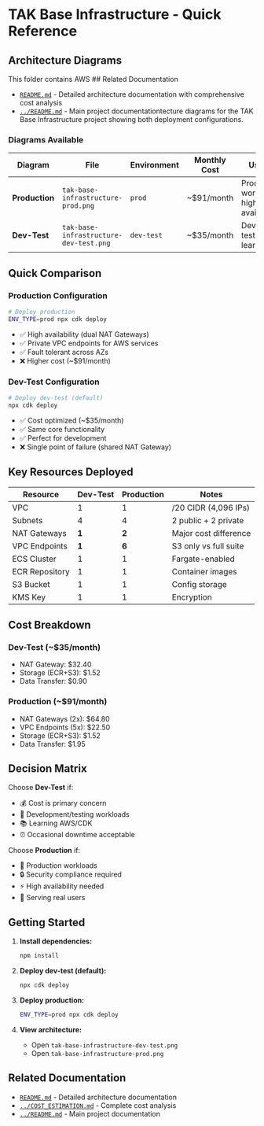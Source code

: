 # TAK Base Infrastructure - Quick Reference

## Architecture Diagrams

This folder contains AWS ## Related Documentation

- [`README.md`](README.md) - Detailed architecture documentation with comprehensive cost analysis
- [`../README.md`](../README.md) - Main project documentationtecture diagrams for the TAK Base Infrastructure project showing both deployment configurations.

### Diagrams Available

| Diagram | File | Environment | Monthly Cost | Use Case |
|---------|------|-------------|--------------|----------|
| **Production** | `tak-base-infrastructure-prod.png` | `prod` | ~$91/month | Production workloads, high availability |
| **Dev-Test** | `tak-base-infrastructure-dev-test.png` | `dev-test` | ~$35/month | Development, testing, learning |

## Quick Comparison

### Production Configuration
```bash
# Deploy production
ENV_TYPE=prod npx cdk deploy
```
- ✅ High availability (dual NAT Gateways)
- ✅ Private VPC endpoints for AWS services
- ✅ Fault tolerant across AZs
- ❌ Higher cost (~$91/month)

### Dev-Test Configuration  
```bash
# Deploy dev-test (default)
npx cdk deploy
```
- ✅ Cost optimized (~$35/month)
- ✅ Same core functionality
- ✅ Perfect for development
- ❌ Single point of failure (shared NAT Gateway)

## Key Resources Deployed

| Resource | Dev-Test | Production | Notes |
|----------|----------|------------|-------|
| VPC | 1 | 1 | /20 CIDR (4,096 IPs) |
| Subnets | 4 | 4 | 2 public + 2 private |
| NAT Gateways | **1** | **2** | Major cost difference |
| VPC Endpoints | **1** | **6** | S3 only vs full suite |
| ECS Cluster | 1 | 1 | Fargate-enabled |
| ECR Repository | 1 | 1 | Container images |
| S3 Bucket | 1 | 1 | Config storage |
| KMS Key | 1 | 1 | Encryption |

## Cost Breakdown

### Dev-Test (~$35/month)
- NAT Gateway: $32.40
- Storage (ECR+S3): $1.52  
- Data Transfer: $0.90

### Production (~$91/month)
- NAT Gateways (2x): $64.80
- VPC Endpoints (5x): $22.50
- Storage (ECR+S3): $1.52
- Data Transfer: $1.95

## Decision Matrix

Choose **Dev-Test** if:
- 💰 Cost is primary concern
- 🧪 Development/testing workloads
- 📚 Learning AWS/CDK
- ⏰ Occasional downtime acceptable

Choose **Production** if:
- 🚀 Production workloads
- 🔒 Security compliance required
- ⚡ High availability needed
- 👥 Serving real users

## Getting Started

1. **Install dependencies:**
   ```bash
   npm install
   ```

2. **Deploy dev-test (default):**
   ```bash
   npx cdk deploy
   ```

3. **Deploy production:**
   ```bash
   ENV_TYPE=prod npx cdk deploy
   ```

4. **View architecture:**
   - Open `tak-base-infrastructure-dev-test.png`
   - Open `tak-base-infrastructure-prod.png`

## Related Documentation

- [`README.md`](README.md) - Detailed architecture documentation
- [`../COST_ESTIMATION.md`](../COST_ESTIMATION.md) - Complete cost analysis
- [`../README.md`](../README.md) - Main project documentation
